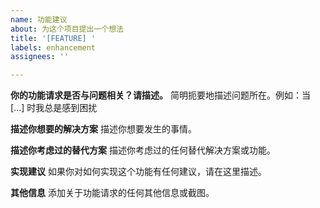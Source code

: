 ```yaml
---
name: 功能建议
about: 为这个项目提出一个想法
title: '[FEATURE] '
labels: enhancement
assignees: ''

---
```


**你的功能请求是否与问题相关？请描述。**
简明扼要地描述问题所在。例如：当 [...] 时我总是感到困扰

**描述你想要的解决方案**
描述你想要发生的事情。

**描述你考虑过的替代方案**
描述你考虑过的任何替代解决方案或功能。

**实现建议**
如果你对如何实现这个功能有任何建议，请在这里描述。

**其他信息**
添加关于功能请求的任何其他信息或截图。 